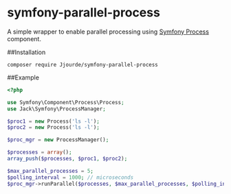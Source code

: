 # symfony-parallel-process

A simple wrapper to enable parallel processing using [Symfony Process](http://symfony.com/doc/current/components/process.html) component.

##Installation

`composer require Jjourde/symfony-parallel-process`

##Example

```php
<?php

use Symfony\Component\Process\Process;
use Jack\Symfony\ProcessManager;

$proc1 = new Process('ls -l');
$proc2 = new Process('ls -l');

$proc_mgr = new ProcessManager();

$processes = array();
array_push($processes, $proc1, $proc2);

$max_parallel_processes = 5;
$polling_interval = 1000; // microseconds
$proc_mgr->runParallel($processes, $max_parallel_processes, $polling_interval);
```
